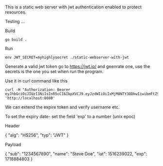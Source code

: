 This is a static web server with jwt authentication enabled to protect resources.


Testing ...

Build

```
go build .
```

Run

```
env JWT_SECRET=myhighlysecret ./static-webserver-with-jwt
```

Generate a valid jwt token go to https://jwt.io/ and geenrate one, use the secrets is the one you set when run the program.

Use it in curl command like this

```
curl -H "Authorization: Bearer eyJhbGciOiJIUzI1NiIsInR5cCI6IkpXVCJ9.eyJzdWIiOiIxMjM0NTY3ODkwIiwibmFtZSI6IlN0ZXZlIERvZSIsImlhdCI6MTUxNjIzOTAyMn0.SrZbvVzwKiBP6D3OmpnWugYgE5AhH6XKUzyw_77AMq4" 'http://localhost:8080'
```

We can extend the expire token and verify username etc.

To set the expiry date- set the field 'exp' to a number (unix epoc)

Header

{
  "alg": "HS256",
  "typ": "JWT"
}

Payload 

{
  "sub": "1234567890",
  "name": "Steve Doe",
  "iat": 1516239022,
  "exp": 1718884803
}

